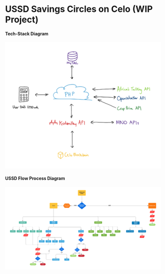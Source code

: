 # USSD Savings Circles on Celo (WIP Project)

#### Tech-Stack Diagram
![](ignore/techstackdiagram.jpg)

#### USSD Flow Process Diagram
![](ignore/ussdflowdiagram.PNG)
